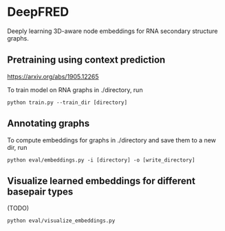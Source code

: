 # DeepFRED

Deeply learning 3D-aware node embeddings for RNA secondary structure graphs. 

## Pretraining using context prediction 

https://arxiv.org/abs/1905.12265


To train model on RNA graphs in ./directory, run
```
python train.py --train_dir [directory]
```

## Annotating graphs 

To compute embeddings for graphs in ./directory and save them to a new dir, run
```
python eval/embeddings.py -i [directory] -o [write_directory]
``` 

## Visualize learned embeddings for different basepair types 

(TODO)
```
python eval/visualize_embeddings.py 
```
